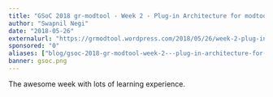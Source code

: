 ```yaml
---
title: "GSoC 2018 gr-modtool - Week 2 - Plug-in Architecture for modtool"
author: "Swapnil Negi"
date: "2018-05-26"
externalurl: "https://grmodtool.wordpress.com/2018/05/26/week-2-plug-in-architecture-for-modtool/"
sponsored: "0"
aliases: ["blog/gsoc-2018-gr-modtool-week-2---plug-in-architecture-for-modtool"]
banner: gsoc.png
---
```

The awesome week with lots of learning experience.
<!--more-->

